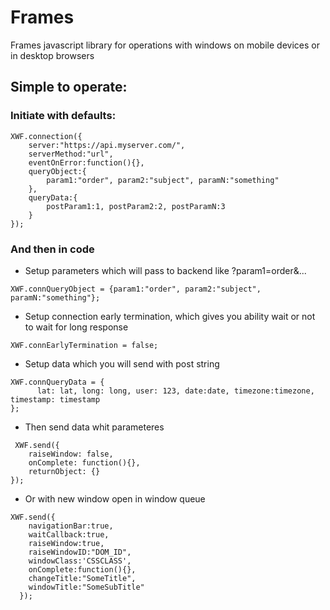 # Frames
Frames javascript library for operations with windows on mobile devices or in desktop browsers

## Simple to operate: 

### Initiate with defaults:

```
XWF.connection({
    server:"https://api.myserver.com/",
    serverMethod:"url",
    eventOnError:function(){},
    queryObject:{
        param1:"order", param2:"subject", paramN:"something"
    },
    queryData:{
        postParam1:1, postParam2:2, postParamN:3
    }
});
```

### And then in code

- Setup parameters which will pass to backend like ?param1=order&...
```
XWF.connQueryObject = {param1:"order", param2:"subject", paramN:"something"};
```

- Setup connection early termination, which gives you ability wait or not to wait for long response
```
XWF.connEarlyTermination = false;
```

- Setup data which you will send with post string
```
XWF.connQueryData = {
      lat: lat, long: long, user: 123, date:date, timezone:timezone, timestamp: timestamp
};
```

- Then send data whit parameteres
```
 XWF.send({
    raiseWindow: false,
    onComplete: function(){},
    returnObject: {}
});
```

- Or with new window open in window queue

```
XWF.send({
    navigationBar:true,
    waitCallback:true,
    raiseWindow:true,
    raiseWindowID:"DOM_ID",
    windowClass:'CSSCLASS',
    onComplete:function(){},
    changeTitle:"SomeTitle",
    windowTitle:"SomeSubTitle"
  });
```

